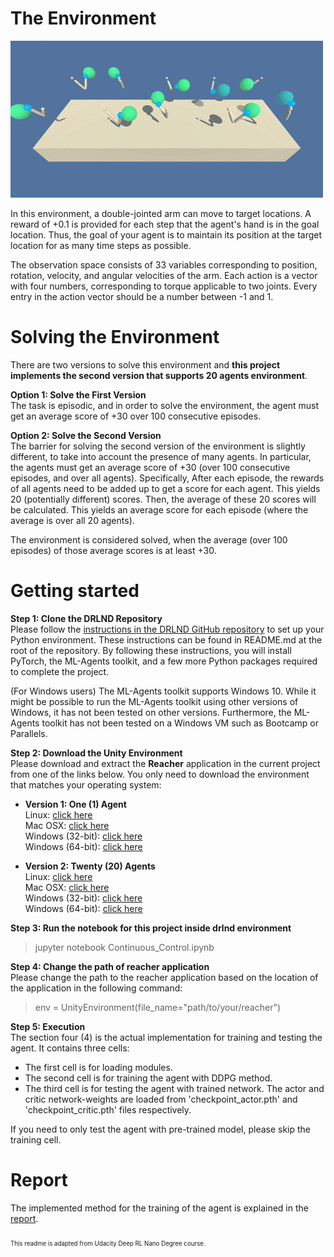 # The Environment
![](Resource/reacher.gif)

In this environment, a double-jointed arm can move to target locations. A reward of +0.1 is provided for each step that the agent's hand is in the goal location. Thus, the goal of your agent is to maintain its position at the target location for as many time steps as possible.

The observation space consists of 33 variables corresponding to position, rotation, velocity, and angular velocities of the arm. Each action is a vector with four numbers, corresponding to torque applicable to two joints. Every entry in the action vector should be a number between -1 and 1.

# Solving the Environment
There are two versions to solve this environment and **this project implements the second version that supports 20 agents environment**.

**Option 1: Solve the First Version**\
The task is episodic, and in order to solve the environment, the agent must get an average score of +30 over 100 consecutive episodes.

**Option 2: Solve the Second Version**\
The barrier for solving the second version of the environment is slightly different, to take into account the presence of many agents. In particular, the agents must get an average score of +30 (over 100 consecutive episodes, and over all agents). Specifically, After each episode, the rewards of all agents need to be added up to get a score for each agent. This yields 20 (potentially different) scores. Then, the average of these 20 scores will be calculated. This yields an average score for each episode (where the average is over all 20 agents).

The environment is considered solved, when the average (over 100 episodes) of those average scores is at least +30. 


# Getting started
**Step 1: Clone the DRLND Repository**  
Please follow the [instructions in the DRLND GitHub repository](https://github.com/udacity/deep-reinforcement-learning#dependencies) to set up your Python environment. These instructions can be found in README.md at the root of the repository. By following these instructions, you will install PyTorch, the ML-Agents toolkit, and a few more Python packages required to complete the project.

(For Windows users) The ML-Agents toolkit supports Windows 10. While it might be possible to run the ML-Agents toolkit using other versions of Windows, it has not been tested on other versions. Furthermore, the ML-Agents toolkit has not been tested on a Windows VM such as Bootcamp or Parallels.

**Step 2: Download the Unity Environment**  
Please download and extract the **Reacher** application in the current project from one of the links below. You only need to download the environment that matches your operating system:

- **Version 1: One (1) Agent**\
Linux: [click here](https://s3-us-west-1.amazonaws.com/udacity-drlnd/P2/Reacher/one_agent/Reacher_Linux.zip)\
Mac OSX: [click here](https://s3-us-west-1.amazonaws.com/udacity-drlnd/P2/Reacher/one_agent/Reacher.app.zip)\
Windows (32-bit): [click here](https://s3-us-west-1.amazonaws.com/udacity-drlnd/P2/Reacher/one_agent/Reacher_Windows_x86.zip)\
Windows (64-bit): [click here](https://s3-us-west-1.amazonaws.com/udacity-drlnd/P2/Reacher/one_agent/Reacher_Windows_x86_64.zip)

- **Version 2: Twenty (20) Agents**\
Linux: [click here](https://s3-us-west-1.amazonaws.com/udacity-drlnd/P2/Reacher/Reacher_Linux.zip)\
Mac OSX: [click here](https://s3-us-west-1.amazonaws.com/udacity-drlnd/P2/Reacher/Reacher.app.zip)\
Windows (32-bit): [click here](https://s3-us-west-1.amazonaws.com/udacity-drlnd/P2/Reacher/Reacher_Windows_x86.zip)\
Windows (64-bit): [click here](https://s3-us-west-1.amazonaws.com/udacity-drlnd/P2/Reacher/Reacher_Windows_x86_64.zip)

**Step 3: Run the notebook for this project inside drlnd environment**  
> jupyter notebook Continuous_Control.ipynb	

**Step 4: Change the path of reacher application**  
Please change the path to the reacher application based on the location of the application in the following command:
> env = UnityEnvironment(file_name="path/to/your/reacher")

**Step 5: Execution**  
The section four (4) is the actual implementation for training and testing the agent. It contains three cells:
- The first cell is for loading modules.
- The second cell is for training the agent with DDPG method.
- The third cell is for testing the agent with trained network. The actor and critic network-weights are loaded from 'checkpoint_actor.pth' and 'checkpoint_critic.pth' files respectively.

If you need to only test the agent with pre-trained model, please skip the training cell.

# Report
The implemented method for the training of the agent is explained in the [report](REPORT.md).

<sub><sub>This readme is adapted from Udacity Deep RL Nano Degree course.<sub><sub>

